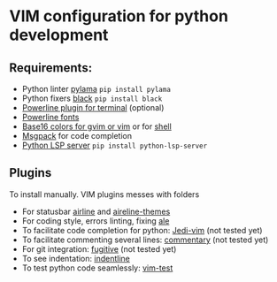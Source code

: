 # VIM configuration for python development
## Requirements:
- Python linter [pylama](https://klen.github.io/pylama/) `pip install pylama`
- Python fixers [black](https://github.com/psf/black) `pip install black`
- [Powerline plugin for terminal](https://github.com/powerline/fonts) (optional)
- [Powerline fonts](https://github.com/powerline/fonts)
- [Base16 colors for gvim or vim](https://github.com/chriskempson/base16-vim) or for [shell](https://github.com/chriskempson/base16-shell)
- [Msgpack](https://github.com/msgpack/msgpack-python) for code completion 
- [Python LSP server](https://github.com/python-lsp/python-lsp-server) `pip install python-lsp-server`
## Plugins
To install manually. VIM plugins messes with folders
- For statusbar [airline](https://github.com/vim-airline/vim-airline) and [aireline-themes](https://github.com/vim-airline/vim-airline-themes#vim-airline-themes--)
- For coding style, errors linting, fixing [ale](https://github.com/dense-analysis/ale#usage)
- To facilitate code completion for python: [Jedi-vim](https://github.com/davidhalter/jedi-vim) (not tested yet)
- To facilitate commenting several lines: [commentary](https://github.com/tpope/vim-commentary) (not tested yet)
- For git integration: [fugitive](https://github.com/tpope/vim-fugitive) (not tested yet)
- To see indentation: [indentline](https://github.com/Yggdroot/indentLine)
- To test python code seamlessly: [vim-test](https://github.com/vim-test/vim-test)

